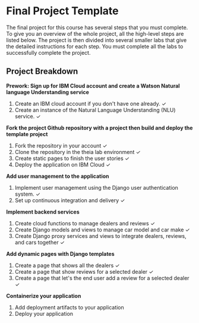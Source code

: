 # Final Project Template

The final project for this course has several steps that you must complete. 
To give you an overview of the whole project, all the high-level steps are listed below. 
The project is then divided into several smaller labs that give the detailed instructions for each step. 
You must complete all the labs to successfully complete the project.

## Project Breakdown

**Prework: Sign up for IBM Cloud account and create a Watson Natural language Understanding service**
1. Create an IBM cloud account if you don't have one already. ✓
2. Create an instance of the Natural Language Understanding (NLU) service. ✓

**Fork the project Github repository with a project then build and deploy the template project**
1. Fork the repository in your account ✓
2. Clone the repository in the theia lab environment ✓
3. Create static pages to finish the user stories ✓
4. Deploy the application on IBM Cloud ✓

**Add user management to the application**
1. Implement user management using the Django user authentication system. ✓
2. Set up continuous integration and delivery ✓

**Implement backend services**
1. Create cloud functions to manage dealers and reviews ✓
2. Create Django models and views to manage car model and car make ✓
3. Create Django proxy services and views to integrate dealers, reviews, and cars together ✓
 
**Add dynamic pages with Django templates**
1. Create a page that shows all the dealers ✓
2. Create a page that show reviews for a selected dealer ✓
3. Create a page that let's the end user add a review for a selected dealer ✓

**Containerize your application**
1. Add deployment artifacts to your application
2. Deploy your application
